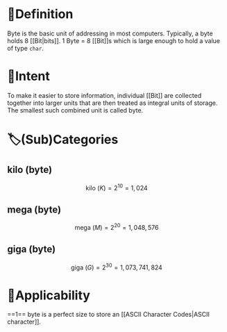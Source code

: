 # 📝Definition
Byte is the basic unit of addressing in most computers. Typically, a byte holds 8 [[Bit|bits]]. 1 Byte = 8 [[Bit]]s which is large enough to hold a value of type `char`.

# 🎯Intent
To make it easier to store information, individual [[Bit]] are collected together into larger units that are then treated as integral units of storage. The smallest such combined unit is called byte.

# 🏷(Sub)Categories
## kilo (byte)
$$
\text{kilo }(K)=2^{10}=1,024
$$

## mega (byte)
$$
\text{mega }(M) = 2^{20}=1,048,576
$$

## giga (byte)
$$
\text{giga }(G)=2^{30}=1,073,741,824
$$
    
# 🤳Applicability
==1== byte is a perfect size to store an [[ASCII Character Codes|ASCII character]].

